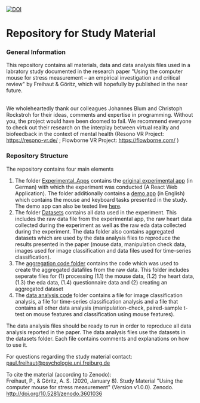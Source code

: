 [![DOI](https://zenodo.org/badge/DOI/10.5281/zenodo.3601036.svg)](https://doi.org/10.5281/zenodo.3601036)

# Repository for Study Material

<h3> General Information </h3>
This repository contains all materials, data and data analysis files used in a labratory study documented in the research paper "Using the computer mouse for stress measurement – an empirical investigation and critical review" by Freihaut & Göritz, which will hopefully by published in the near future.</br></br>

We wholeheartedly thank our colleagues Johannes Blum and Christoph Rockstroh for their ideas, comments and expertise in programming. Without you, the project would have been doomed to fail. We recommend everyone to check out their research on the interplay between virtual reality and biofeedback in the context of mental health (Resono VR Project: https://resono-vr.de/ ; Flowborne VR Project: https://flowborne.com/ )

<h3>Repository Structure</h3>
The repository contains four main elements

1. The folder <a href="https://github.com/Freihaut/Study_files_LabExperiment_19_Freihaut_-_Goeritz/tree/master/Experimental_Apps">Experimental_Apps</a> contains the <a href="https://github.com/Freihaut/Study_files_LabExperiment_19_Freihaut_-_Goeritz/tree/master/Experimental_Apps/labstudy-19">original experimental app</a> (in German) with which the experiment was conducted (A React Web Application). The folder additionally contains a <a href="https://github.com/Freihaut/Study_files_LabExperiment_19_Freihaut_-_Goeritz/tree/master/Experimental_Apps/task_overview">demo app</a> (in English) which contains the mouse and keyboard tasks presented in the study. The demo app can also be tested live <a target="_blank" rel="noopener noreferrer" href="https://task-demo-app.web.app/">here</a>.
2. The folder <a href="https://github.com/Freihaut/Study_files_LabExperiment_19_Freihaut_-_Goeritz/tree/master/Datasets">Datasets</a> contains all data used in the experiment. This includes the raw data file from the experimental app, the raw heart data collected during the experiment as well as the raw eda data collected during the experiment. The data folder also contains aggregated datasets which are used by the data analysis files to reproduce the results presented in the paper (mouse data, manipulation check data, images used for image classification and data files used for time-series classification).
3. The <a href="https://github.com/Freihaut/Study_files_LabExperiment_19_Freihaut_-_Goeritz/tree/master/Data_Aggregation_Code">aggregation code folder</a> contains the code which was used to create the aggregated datafiles from the raw data. This folder includes seperate files for (1) processing (1.1) the mouse data, (1.2) the heart data, (1.3) the eda data, (1.4) questionnaire data and (2) creating an aggregated dataset
  4. The <a href="https://github.com/Freihaut/Study_files_LabExperiment_19_Freihaut_-_Goeritz/tree/master/Data_Analysis_Code">data analysis code</a> folder contains a file for image classification analysis, a file for time-series classification analysis and a file that contains all other data analysis (manipulation-check, paired-sample t-test on mouse features and classification using mouse features).

The data analysis files should be ready to run in order to reproduce all data analysis reported in the paper. The data analysis files use the datasets in the datasets folder. Each file contains comments and explanations on how to use it.

For questions regarding the study material contact: paul.freihaut@psychologie.uni.freiburg.de

To cite the material (according to Zenodo):</br>
Freihaut, P., & Göritz, A. S. (2020, January 8). Study Material "Using the computer mouse for stress measurement" (Version v1.0.0). Zenodo. http://doi.org/10.5281/zenodo.3601036

